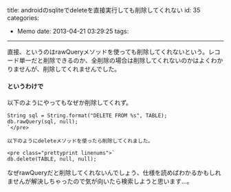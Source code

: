 title: androidのsqliteでdeleteを直接実行しても削除してくれない
id: 35
categories:
  - Memo
date: 2013-04-21 03:29:25
tags:
---

直接、というのはrawQueryメソッドを使っても削除してくれないという。レコード単一だと削除できるのか、全削除の場合は削除してくれないのかはよくわかりませんが、削除してくれませんでした。

<!--more-->

#### というわけで

以下のようにやってもなぜか削除してくれず。

    String sql = String.format("DELETE FROM %s", TABLE);
    db.rawQuery(sql, null);
    `</pre>

    以下のようにdeleteメソッドを使ったら削除してくれました。

    <pre class="prettyprint linenums">`
    db.delete(TABLE, null, null);

なぜrawQueryだと削除してくれないんでしょう、仕様を読めばわかるかもしれませんが解決しちゃったので気が向いたら検索しようと思います...。